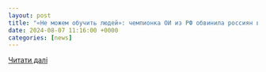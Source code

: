 ```yaml
---
layout: post
title: "«Не можем обучить людей»: чемпионка ОИ из РФ обвинила россиян в необходимости заблокировать YouTube"
date: 2024-08-07 11:16:00 +0000
categories: [news]
---
```


[Читати далі](https://news.obozrevatel.com/sport/sport/ne-mozhem-obuchit-lyudej-chempionka-oi-iz-rf-obvinila-rossiyan-v-neobhodimosti-zablokirovat-youtube.htm)

